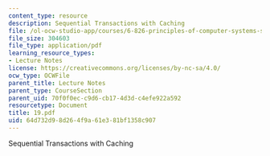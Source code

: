 ```yaml
---
content_type: resource
description: Sequential Transactions with Caching
file: /ol-ocw-studio-app/courses/6-826-principles-of-computer-systems-spring-2002/64d732d98d264f9a61e381bf1358c907_19.pdf
file_size: 304603
file_type: application/pdf
learning_resource_types:
- Lecture Notes
license: https://creativecommons.org/licenses/by-nc-sa/4.0/
ocw_type: OCWFile
parent_title: Lecture Notes
parent_type: CourseSection
parent_uid: 70f0f0ec-c9d6-cb17-4d3d-c4efe922a592
resourcetype: Document
title: 19.pdf
uid: 64d732d9-8d26-4f9a-61e3-81bf1358c907
---
```

Sequential Transactions with Caching